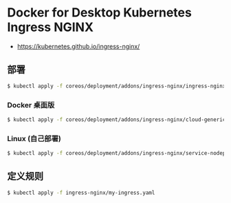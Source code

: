 # Docker for Desktop Kubernetes Ingress NGINX

* https://kubernetes.github.io/ingress-nginx/

## 部署

```bash
$ kubectl apply -f coreos/deployment/addons/ingress-nginx/ingress-nginx.yaml
```

### Docker 桌面版

```bash
$ kubectl apply -f coreos/deployment/addons/ingress-nginx/cloud-generic.yaml
```

### Linux (自己部署)

```bash
$ kubectl apply -f coreos/deployment/addons/ingress-nginx/service-nodeport.yaml
```

## 定义规则

```bash
$ kubectl apply -f ingress-nginx/my-ingress.yaml
```

